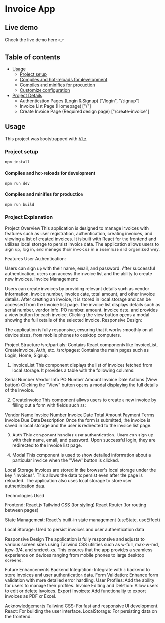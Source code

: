 # Invoice App

## Live demo

Check the live demo here 👉️ []()

## Table of contents

* [Usage](#usage)
  * [Project setup](#project-setup)
  * [Compiles and hot-reloads for development](#compiles-and-hot-reloads-for-development)
  * [Compiles and minifies for production](#compiles-and-minifies-for-production)
  * [Customize configuration](#customize-configuration)
* [Project Details](#usage)
  * Authentication Pages (Login & Signup) ["/login", "/signup"]
  * Invoice List Page (Homepage) ["/"]
  * Create Invoice Page (Required design page) ["/create-invoice"]


## Usage

This project was bootstrapped with [Vite](https://vitejs.dev/).

### Project setup
```
npm install
```

#### Compiles and hot-reloads for development
```
npm run dev
```

#### Compiles and minifies for production
```
npm run build
```

### Project Explanation

Project Overview
This application is designed to manage invoices with features such as user registration, authentication, creating invoices, and viewing a list of created invoices. It is built with React for the frontend and utilizes local storage to persist invoice data. The application allows users to sign up, log in, and manage their invoices in a seamless and organized way.

Features
User Authentication:

Users can sign up with their name, email, and password.
After successful authentication, users can access the invoice list and the ability to create new invoices.
Invoice Management:

Users can create invoices by providing relevant details such as vendor information, invoice number, invoice date, total amount, and other invoice details.
After creating an invoice, it is stored in local storage and can be accessed from the invoice list page.
The invoice list displays details such as serial number, vendor info, PO number, amount, invoice date, and provides a view button for each invoice. Clicking the view button opens a modal showing the full details of the selected invoice.
Responsive Design:

The application is fully responsive, ensuring that it works smoothly on all device sizes, from mobile phones to desktop computers.


Project Structure
/src/partials: Contains React components like InvoiceList, CreateInvoice, Auth, etc.
/src/pages: Contains the main pages such as Login, Home, Signup.

1. InvoiceList
This component displays the list of invoices fetched from local storage. It provides a table with the following columns:

Serial Number
Vendor Info
PO Number
Amount
Invoice Date
Actions (View button)
Clicking the "View" button opens a modal displaying the full details of the invoice.

2. CreateInvoice
This component allows users to create a new invoice by filling out a form with fields such as:

Vendor Name
Invoice Number
Invoice Date
Total Amount
Payment Terms
Invoice Due Date
Description
Once the form is submitted, the invoice is saved in local storage and the user is redirected to the invoice list page.

3. Auth
This component handles user authentication. Users can sign up with their name, email, and password. Upon successful login, they are redirected to the invoice list page.

4. Modal
This component is used to show detailed information about a particular invoice when the "View" button is clicked.

Local Storage
Invoices are stored in the browser's local storage under the key "invoices". This allows the data to persist even after the page is reloaded. The application also uses local storage to store user authentication data.

Technologies Used

Frontend:
React.js
Tailwind CSS (for styling)
React Router (for routing between pages)

State Management:
React's built-in state management (useState, useEffect)

Local Storage:
Used to persist invoices and user authentication data

Responsive Design
The application is fully responsive and adjusts to various screen sizes using Tailwind CSS utilities such as w-full, max-w-md, lg:w-3/4, and sm:text-xs. This ensures that the app provides a seamless experience on devices ranging from mobile phones to large desktop screens.

Future Enhancements
Backend Integration: Integrate with a backend to store invoices and user authentication data.
Form Validation: Enhance form validation with more detailed error handling.
User Profiles: Add the ability for users to manage their profiles.
Invoice Editing and Deletion: Allow users to edit or delete invoices.
Export Invoices: Add functionality to export invoices as PDF or Excel.

Acknowledgements
Tailwind CSS: For fast and responsive UI development.
React: For building the user interface.
LocalStorage: For persisting data on the frontend.
